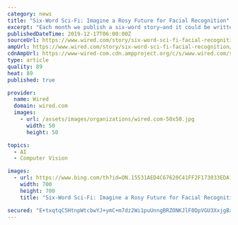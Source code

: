 ```yaml
---
category: news
title: "Six-Word Sci-Fi: Imagine a Rosy Future for Facial Recognition"
excerpt: "Each month we publish a six-word story—and it could be written by you. Watch for the next assignment on Facebook, Twitter, or Instagram, along with #WIREDBACKPAGE. Disclaimer: All #WIREDBACKPAGE submissions become the property of WIRED. Submissions will not be acknowledged or returned. Submissions and any other materials, including your name ..."
publishedDateTime: 2019-12-17T06:00:00Z
sourceUrl: https://www.wired.com/story/six-word-sci-fi-facial-recognition/
ampUrl: https://www.wired.com/story/six-word-sci-fi-facial-recognition/amp
cdnAmpUrl: https://www-wired-com.cdn.ampproject.org/c/s/www.wired.com/story/six-word-sci-fi-facial-recognition/amp
type: article
quality: 89
heat: 89
published: true

provider:
  name: Wired
  domain: wired.com
  images:
    - url: /assets/images/organizations/wired.com-50x50.jpg
      width: 50
      height: 50

topics:
  - AI
  - Computer Vision

images:
  - url: https://www.bing.com/th?id=ON.15531AED4C67620C41FF2F173033EDA1
    width: 700
    height: 700
    title: "Six-Word Sci-Fi: Imagine a Rosy Future for Facial Recognition"

secured: "E+txqtqC5HtnpWtcbwYJ+ymC+m7dz2Wi1puUnngBRZONKJlF0DpVGU3XxjgBxwRTM7AAmL3gM+Elt7g28yI/ZO1JxNrOuUBpFseHA8wCTp9OMuwxiodk81n6Eu+mvHZqFzCfKtiOFMBHDgcHQKpumYnw+9qsj+LEBHwZmQN2YeBpz+jLv+PJ7arALlqaDfi2bQ3L+zBuva9kXwUA0W3iTRZivMhOndRdiCjj42uJlIjCaDwsP9kI1rNZlfH8c8EnZK+4qZiof3QbB3KDIL7VFw==;rKIfa6vx267+X62KYugW8Q=="
---
```


